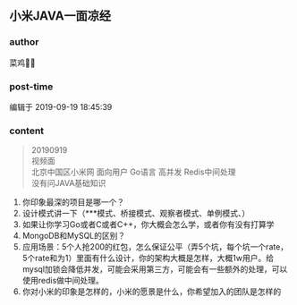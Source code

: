 ## 小米JAVA一面凉经
### author 
菜鸡🐔🐔
### post-time 

编辑于  2019-09-19 18:45:39
### content 
<div class="post-topic-des nc-post-content">
 <blockquote>
  <p>
   20190919
   <br/>
   视频面
   <br/>
   北京中国区小米网 面向用户 Go语言 高并发 Redis中间处理
   <br/>
   没有问JAVA基础知识
  </p>
 </blockquote>
 <ol>
  <li>
   你印象最深的项目是哪一个？
  </li>
  <li>
   设计模式讲一下（***模式、桥接模式、观察者模式、单例模式、）
  </li>
  <li>
   如果让你学习Go或者C或者C++，你大概会怎么学，或者你有没有打算学
  </li>
  <li>
   MongoDB和MySQL的区别？
  </li>
  <li>
   应用场景：5个人抢200的红包，怎么保证公平（弄5个坑，每个坑一个rate，5个rate和为1）里面有什么设计，你的架构大概是怎样，大概1w用户。给mysql加锁会降低并发，可能会采用第三方，可能会有一些额外的处理，可以使用redis做中间处理。
  </li>
  <li>
   你对小米的印象是怎样的，小米的愿景是什么，你希望加入的团队是怎样的
  </li>
 </ol>
</div>
